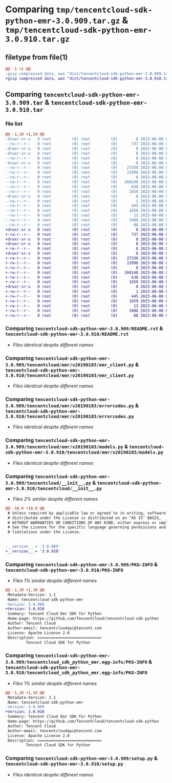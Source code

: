 # Comparing `tmp/tencentcloud-sdk-python-emr-3.0.909.tar.gz` & `tmp/tencentcloud-sdk-python-emr-3.0.910.tar.gz`

## filetype from file(1)

```diff
@@ -1 +1 @@
-gzip compressed data, was "dist/tencentcloud-sdk-python-emr-3.0.909.tar", last modified: Thu Jun  8 00:24:39 2023, max compression
+gzip compressed data, was "dist/tencentcloud-sdk-python-emr-3.0.910.tar", last modified: Thu Jun  8 09:10:28 2023, max compression
```

## Comparing `tencentcloud-sdk-python-emr-3.0.909.tar` & `tencentcloud-sdk-python-emr-3.0.910.tar`

### file list

```diff
@@ -1,19 +1,19 @@
-drwxr-xr-x   0 root         (0) root         (0)        0 2023-06-08 00:24:39.000000 tencentcloud-sdk-python-emr-3.0.909/
--rw-r--r--   0 root         (0) root         (0)      737 2023-06-08 00:24:39.000000 tencentcloud-sdk-python-emr-3.0.909/README.rst
-drwxr-xr-x   0 root         (0) root         (0)        0 2023-06-08 00:24:39.000000 tencentcloud-sdk-python-emr-3.0.909/tencentcloud/
-drwxr-xr-x   0 root         (0) root         (0)        0 2023-06-08 00:24:39.000000 tencentcloud-sdk-python-emr-3.0.909/tencentcloud/emr/
--rw-r--r--   0 root         (0) root         (0)        0 2023-06-08 00:24:39.000000 tencentcloud-sdk-python-emr-3.0.909/tencentcloud/emr/__init__.py
-drwxr-xr-x   0 root         (0) root         (0)        0 2023-06-08 00:24:39.000000 tencentcloud-sdk-python-emr-3.0.909/tencentcloud/emr/v20190103/
--rw-r--r--   0 root         (0) root         (0)    27330 2023-06-08 00:24:39.000000 tencentcloud-sdk-python-emr-3.0.909/tencentcloud/emr/v20190103/emr_client.py
--rw-r--r--   0 root         (0) root         (0)    13996 2023-06-08 00:24:39.000000 tencentcloud-sdk-python-emr-3.0.909/tencentcloud/emr/v20190103/errorcodes.py
--rw-r--r--   0 root         (0) root         (0)        0 2023-06-08 00:24:39.000000 tencentcloud-sdk-python-emr-3.0.909/tencentcloud/emr/v20190103/__init__.py
--rw-r--r--   0 root         (0) root         (0)   260148 2023-06-08 00:24:39.000000 tencentcloud-sdk-python-emr-3.0.909/tencentcloud/emr/v20190103/models.py
--rw-r--r--   0 root         (0) root         (0)      630 2023-06-08 00:24:39.000000 tencentcloud-sdk-python-emr-3.0.909/tencentcloud/__init__.py
--rw-r--r--   0 root         (0) root         (0)     1659 2023-06-08 00:24:39.000000 tencentcloud-sdk-python-emr-3.0.909/PKG-INFO
-drwxr-xr-x   0 root         (0) root         (0)        0 2023-06-08 00:24:39.000000 tencentcloud-sdk-python-emr-3.0.909/tencentcloud_sdk_python_emr.egg-info/
--rw-r--r--   0 root         (0) root         (0)        1 2023-06-08 00:24:39.000000 tencentcloud-sdk-python-emr-3.0.909/tencentcloud_sdk_python_emr.egg-info/dependency_links.txt
--rw-r--r--   0 root         (0) root         (0)      445 2023-06-08 00:24:39.000000 tencentcloud-sdk-python-emr-3.0.909/tencentcloud_sdk_python_emr.egg-info/SOURCES.txt
--rw-r--r--   0 root         (0) root         (0)     1659 2023-06-08 00:24:39.000000 tencentcloud-sdk-python-emr-3.0.909/tencentcloud_sdk_python_emr.egg-info/PKG-INFO
--rw-r--r--   0 root         (0) root         (0)       13 2023-06-08 00:24:39.000000 tencentcloud-sdk-python-emr-3.0.909/tencentcloud_sdk_python_emr.egg-info/top_level.txt
--rw-r--r--   0 root         (0) root         (0)     1006 2023-06-08 00:24:39.000000 tencentcloud-sdk-python-emr-3.0.909/setup.py
--rw-r--r--   0 root         (0) root         (0)       88 2023-06-08 00:24:39.000000 tencentcloud-sdk-python-emr-3.0.909/setup.cfg
+drwxr-xr-x   0 root         (0) root         (0)        0 2023-06-08 09:10:28.000000 tencentcloud-sdk-python-emr-3.0.910/
+-rw-r--r--   0 root         (0) root         (0)      737 2023-06-08 09:10:28.000000 tencentcloud-sdk-python-emr-3.0.910/README.rst
+drwxr-xr-x   0 root         (0) root         (0)        0 2023-06-08 09:10:28.000000 tencentcloud-sdk-python-emr-3.0.910/tencentcloud/
+drwxr-xr-x   0 root         (0) root         (0)        0 2023-06-08 09:10:28.000000 tencentcloud-sdk-python-emr-3.0.910/tencentcloud/emr/
+-rw-r--r--   0 root         (0) root         (0)        0 2023-06-08 09:10:28.000000 tencentcloud-sdk-python-emr-3.0.910/tencentcloud/emr/__init__.py
+drwxr-xr-x   0 root         (0) root         (0)        0 2023-06-08 09:10:28.000000 tencentcloud-sdk-python-emr-3.0.910/tencentcloud/emr/v20190103/
+-rw-r--r--   0 root         (0) root         (0)    27330 2023-06-08 09:10:28.000000 tencentcloud-sdk-python-emr-3.0.910/tencentcloud/emr/v20190103/emr_client.py
+-rw-r--r--   0 root         (0) root         (0)    13996 2023-06-08 09:10:28.000000 tencentcloud-sdk-python-emr-3.0.910/tencentcloud/emr/v20190103/errorcodes.py
+-rw-r--r--   0 root         (0) root         (0)        0 2023-06-08 09:10:28.000000 tencentcloud-sdk-python-emr-3.0.910/tencentcloud/emr/v20190103/__init__.py
+-rw-r--r--   0 root         (0) root         (0)   260148 2023-06-08 09:10:28.000000 tencentcloud-sdk-python-emr-3.0.910/tencentcloud/emr/v20190103/models.py
+-rw-r--r--   0 root         (0) root         (0)      630 2023-06-08 09:10:28.000000 tencentcloud-sdk-python-emr-3.0.910/tencentcloud/__init__.py
+-rw-r--r--   0 root         (0) root         (0)     1659 2023-06-08 09:10:28.000000 tencentcloud-sdk-python-emr-3.0.910/PKG-INFO
+drwxr-xr-x   0 root         (0) root         (0)        0 2023-06-08 09:10:28.000000 tencentcloud-sdk-python-emr-3.0.910/tencentcloud_sdk_python_emr.egg-info/
+-rw-r--r--   0 root         (0) root         (0)        1 2023-06-08 09:10:28.000000 tencentcloud-sdk-python-emr-3.0.910/tencentcloud_sdk_python_emr.egg-info/dependency_links.txt
+-rw-r--r--   0 root         (0) root         (0)      445 2023-06-08 09:10:28.000000 tencentcloud-sdk-python-emr-3.0.910/tencentcloud_sdk_python_emr.egg-info/SOURCES.txt
+-rw-r--r--   0 root         (0) root         (0)     1659 2023-06-08 09:10:28.000000 tencentcloud-sdk-python-emr-3.0.910/tencentcloud_sdk_python_emr.egg-info/PKG-INFO
+-rw-r--r--   0 root         (0) root         (0)       13 2023-06-08 09:10:28.000000 tencentcloud-sdk-python-emr-3.0.910/tencentcloud_sdk_python_emr.egg-info/top_level.txt
+-rw-r--r--   0 root         (0) root         (0)     1006 2023-06-08 09:10:28.000000 tencentcloud-sdk-python-emr-3.0.910/setup.py
+-rw-r--r--   0 root         (0) root         (0)       88 2023-06-08 09:10:28.000000 tencentcloud-sdk-python-emr-3.0.910/setup.cfg
```

### Comparing `tencentcloud-sdk-python-emr-3.0.909/README.rst` & `tencentcloud-sdk-python-emr-3.0.910/README.rst`

 * *Files identical despite different names*

### Comparing `tencentcloud-sdk-python-emr-3.0.909/tencentcloud/emr/v20190103/emr_client.py` & `tencentcloud-sdk-python-emr-3.0.910/tencentcloud/emr/v20190103/emr_client.py`

 * *Files identical despite different names*

### Comparing `tencentcloud-sdk-python-emr-3.0.909/tencentcloud/emr/v20190103/errorcodes.py` & `tencentcloud-sdk-python-emr-3.0.910/tencentcloud/emr/v20190103/errorcodes.py`

 * *Files identical despite different names*

### Comparing `tencentcloud-sdk-python-emr-3.0.909/tencentcloud/emr/v20190103/models.py` & `tencentcloud-sdk-python-emr-3.0.910/tencentcloud/emr/v20190103/models.py`

 * *Files identical despite different names*

### Comparing `tencentcloud-sdk-python-emr-3.0.909/tencentcloud/__init__.py` & `tencentcloud-sdk-python-emr-3.0.910/tencentcloud/__init__.py`

 * *Files 2% similar despite different names*

```diff
@@ -10,8 +10,8 @@
 # Unless required by applicable law or agreed to in writing, software
 # distributed under the License is distributed on an "AS IS" BASIS,
 # WITHOUT WARRANTIES OR CONDITIONS OF ANY KIND, either express or implied.
 # See the License for the specific language governing permissions and
 # limitations under the License.
 
 
-__version__ = '3.0.909'
+__version__ = '3.0.910'
```

### Comparing `tencentcloud-sdk-python-emr-3.0.909/PKG-INFO` & `tencentcloud-sdk-python-emr-3.0.910/PKG-INFO`

 * *Files 1% similar despite different names*

```diff
@@ -1,10 +1,10 @@
 Metadata-Version: 1.1
 Name: tencentcloud-sdk-python-emr
-Version: 3.0.909
+Version: 3.0.910
 Summary: Tencent Cloud Emr SDK for Python
 Home-page: https://github.com/TencentCloud/tencentcloud-sdk-python
 Author: Tencent Cloud
 Author-email: tencentcloudapi@tencent.com
 License: Apache License 2.0
 Description: ============================
         Tencent Cloud SDK for Python
```

### Comparing `tencentcloud-sdk-python-emr-3.0.909/tencentcloud_sdk_python_emr.egg-info/PKG-INFO` & `tencentcloud-sdk-python-emr-3.0.910/tencentcloud_sdk_python_emr.egg-info/PKG-INFO`

 * *Files 1% similar despite different names*

```diff
@@ -1,10 +1,10 @@
 Metadata-Version: 1.1
 Name: tencentcloud-sdk-python-emr
-Version: 3.0.909
+Version: 3.0.910
 Summary: Tencent Cloud Emr SDK for Python
 Home-page: https://github.com/TencentCloud/tencentcloud-sdk-python
 Author: Tencent Cloud
 Author-email: tencentcloudapi@tencent.com
 License: Apache License 2.0
 Description: ============================
         Tencent Cloud SDK for Python
```

### Comparing `tencentcloud-sdk-python-emr-3.0.909/setup.py` & `tencentcloud-sdk-python-emr-3.0.910/setup.py`

 * *Files identical despite different names*

